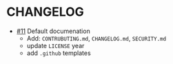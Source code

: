 # CHANGELOG

- [#11] Default documenation
  - Add: `CONTRUBUTING.md`, `CHANGELOG.md`, `SECURITY.md`
  - update `LICENSE` year
  - add `.github` templates

[#11]: https://github.com/warehouse.ai/wrhs/pull/11
